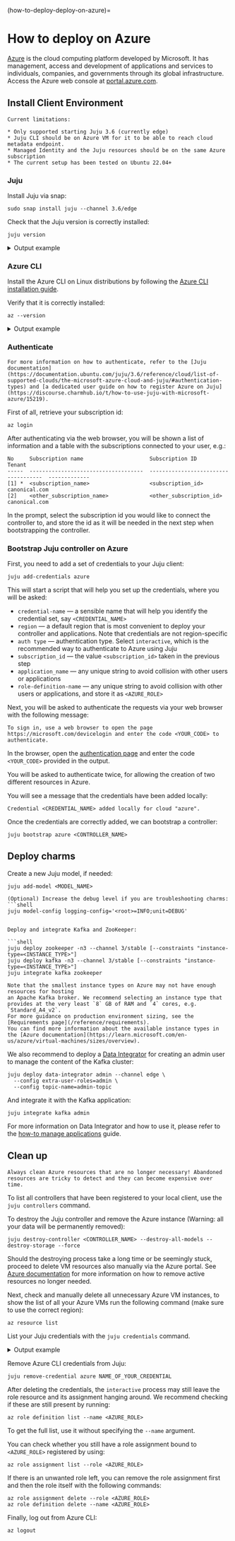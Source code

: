 (how-to-deploy-deploy-on-azure)=
# How to deploy on Azure

[Azure](https://azure.com/) is the cloud computing platform developed by Microsoft. It has management, access and development of applications and services to individuals, companies, and governments through its global infrastructure. Access the Azure web console at [portal.azure.com](https://portal.azure.com/).

## Install Client Environment

```{warning}
Current limitations:

* Only supported starting Juju 3.6 (currently edge)
* Juju CLI should be on Azure VM for it to be able to reach cloud metadata endpoint.
* Managed Identity and the Juju resources should be on the same Azure subscription
* The current setup has been tested on Ubuntu 22.04+
```

### Juju

Install Juju via snap:

```shell
sudo snap install juju --channel 3.6/edge
```

Check that the Juju version is correctly installed:

```shell
juju version
```

<details>

<summary> Output example</summary>

```shell
3.6-rc1-genericlinux-amd64
```

</details>

### Azure CLI

Install the Azure CLI on Linux distributions by following the [Azure CLI installation guide](https://learn.microsoft.com/en-us/cli/azure/install-azure-cli-linux?pivots=apt).

Verify that it is correctly installed:

```shell
az --version
```

<details>

<summary> Output example</summary>

```shell
azure-cli                         2.65.0

core                              2.65.0
telemetry                          1.1.0

Dependencies:
msal                              1.31.0
azure-mgmt-resource               23.1.1

Python location '/opt/az/bin/python3'
Extensions directory '/home/deusebio/.azure/cliextensions'

Python (Linux) 3.11.8 (main, Sep 25 2024, 11:33:44) [GCC 11.4.0]

Legal docs and information: aka.ms/AzureCliLegal

Your CLI is up-to-date.
```

</details>

### Authenticate

```{note}
For more information on how to authenticate, refer to the [Juju documentation](https://documentation.ubuntu.com/juju/3.6/reference/cloud/list-of-supported-clouds/the-microsoft-azure-cloud-and-juju/#authentication-types) and [a dedicated user guide on how to register Azure on Juju](https://discourse.charmhub.io/t/how-to-use-juju-with-microsoft-azure/15219).
```

First of all, retrieve your subscription id:

```shell
az login
```

After authenticating via the web browser, you will be shown a list of information and a table with the subscriptions connected to your user, e.g.:

```shell
No     Subscription name                     Subscription ID                       Tenant
-----  ------------------------------------  ------------------------------------  -------------
[1] *  <subscription_name>                   <subscription_id>                     canonical.com
[2]    <other_subscription_name>             <other_subscription_id>               canonical.com
```

In the prompt, select the subscription id you would like to connect the controller to, and store the id
as it will be needed in the next step when bootstrapping the controller.

### Bootstrap Juju controller on Azure

First, you need to add a set of credentials to your Juju client:

```shell
juju add-credentials azure
```

This will start a script that will help you set up the credentials, where you will be asked:

* `credential-name` — a sensible name that will help you identify the credential set, say `<CREDENTIAL_NAME>`
* `region` — a default region that is most convenient to deploy your controller and applications. Note that credentials are not region-specific
* `auth type` — authentication type. Select `interactive`, which is the recommended way to authenticate to Azure using Juju
* `subscription_id` — the value `<subscription_id>` taken in the previous step
* `application_name` — any unique string to avoid collision with other users or applications
* `role-definition-name` — any unique string to avoid collision with other users or applications, and store it as `<AZURE_ROLE>`

Next, you will be asked to authenticate the requests via your web browser with the following message:

```shell
To sign in, use a web browser to open the page https://microsoft.com/devicelogin and enter the code <YOUR_CODE> to authenticate.
```

In the browser, open the [authentication page](https://microsoft.com/devicelogin) and enter the code `<YOUR_CODE>` provided in the output. 

You will be asked to authenticate twice, for allowing the creation of two different resources in Azure.

You will see a message that the credentials have been added locally:

```shell
Credential <CREDENTIAL_NAME> added locally for cloud "azure".
```

Once the credentials are correctly added, we can bootstrap a controller:

```shell
juju bootstrap azure <CONTROLLER_NAME>
```

## Deploy charms

Create a new Juju model, if needed:

```shell
juju add-model <MODEL_NAME>
```

```{caution}
(Optional) Increase the debug level if you are troubleshooting charms:
```shell
juju model-config logging-config='<root>=INFO;unit=DEBUG'
```
```

Deploy and integrate Kafka and ZooKeeper:

```shell
juju deploy zookeeper -n3 --channel 3/stable [--constraints "instance-type=<INSTANCE_TYPE>"]
juju deploy kafka -n3 --channel 3/stable [--constraints "instance-type=<INSTANCE_TYPE>"]
juju integrate kafka zookeeper
```

```{caution}
Note that the smallest instance types on Azure may not have enough resources for hosting 
an Apache Kafka broker. We recommend selecting an instance type that provides at the very least `8` GB of RAM and `4` cores, e.g. `Standard_A4_v2`.
For more guidance on production environment sizing, see the [Requirements page](/reference/requirements).
You can find more information about the available instance types in the [Azure documentation](https://learn.microsoft.com/en-us/azure/virtual-machines/sizes/overview).
```

We also recommend to deploy a [Data Integrator](https://charmhub.io/data-integrator) for creating an admin user to manage the content of the Kafka cluster:

```shell
juju deploy data-integrator admin --channel edge \
  --config extra-user-roles=admin \
  --config topic-name=admin-topic
```

And integrate it with the Kafka application:

```shell
juju integrate kafka admin
```

For more information on Data Integrator and how to use it, please refer to the [how-to manage applications](/how-to/manage-applications) guide.

## Clean up

```{caution}
Always clean Azure resources that are no longer necessary! Abandoned resources are tricky to detect and they can become expensive over time.
```

To list all controllers that have been registered to your local client, use the `juju controllers` command.

To destroy the Juju controller and remove the Azure instance (Warning: all your data will be permanently removed):

```shell
juju destroy-controller <CONTROLLER_NAME> --destroy-all-models --destroy-storage --force
```

Should the destroying process take a long time or be seemingly stuck, proceed to delete VM resources also manually 
via the Azure portal. See [Azure documentation](https://learn.microsoft.com/en-us/azure/azure-resource-manager/management/manage-resources-portal) for more information 
on how to remove active resources no longer needed. 

Next, check and manually delete all unnecessary Azure VM instances, to show the list of all your Azure VMs run the following command (make sure to use the correct region): 

```shell
az resource list
```

List your Juju credentials with the `juju credentials` command.

<details>

<summary> Output example</summary>

```shell
Client Credentials:
Cloud        Credentials
azure        NAME_OF_YOUR_CREDENTIAL
```

</details>

Remove Azure CLI credentials from Juju:

```shell
juju remove-credential azure NAME_OF_YOUR_CREDENTIAL
```

After deleting the credentials, the `interactive` process may still leave the role resource and its assignment hanging around. 
We recommend checking if these are still present by running:

```shell
az role definition list --name <AZURE_ROLE>
```

To get the full list, use it without specifying the `--name` argument. 

You can check whether you still have a 
role assignment bound to `<AZURE_ROLE>` registered by using:

```shell
az role assignment list --role <AZURE_ROLE>
```

If there is an unwanted role left, you can remove the role assignment first and then the role itself with the following commands:

```shell
az role assignment delete --role <AZURE_ROLE>
az role definition delete --name <AZURE_ROLE>
```

Finally, log out from Azure CLI:

```shell
az logout 
```
